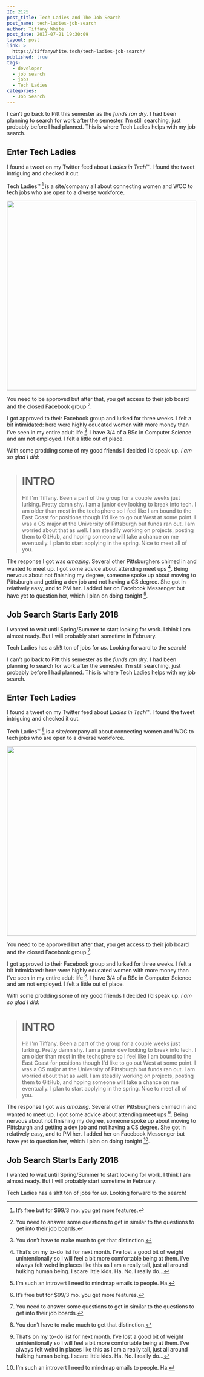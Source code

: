```yaml
---
ID: 2125
post_title: Tech Ladies and The Job Search
post_name: tech-ladies-job-search
author: Tiffany White
post_date: 2017-07-21 19:30:09
layout: post
link: >
  https://tiffanywhite.tech/tech-ladies-job-search/
published: true
tags:
  - developer
  - job search
  - jobs
  - Tech Ladies
categories:
  - Job Search
---
```



I can’t go back to Pitt this semester as the *funds ran dry*. I had been planning to search for work after the semester. I’m still searching, just probably before I had planned. This is where Tech Ladies helps with my job search.

## Enter Tech Ladies

I found a tweet on my Twitter feed about *Ladies in Tech*™. I found the tweet intriguing and checked it out.

Tech Ladies™ [^1] is a site/company all about connecting women and WOC to tech jobs who are open to a diverse workforce.

<img class="size-full wp-image-2123 aligncenter" src="https://tiffanywhite.tech/wp-content/uploads/2017/07/19598810_1390576897685008_6305171492942368993_n.png" width="500" height="500" />

You need to be approved but after that, you get access to their job board and the closed Facebook group [^2].

I got approved to their Facebook group and lurked for three weeks. I felt a bit intimidated: here were highly educated women with more money than I’ve seen in my entire adult life [^3]. I have 3/4 of a BSc in Computer Science and am not employed. I felt a little out of place.

With some prodding some of my good friends I decided I’d speak up. *I am so glad I did*:

> # INTRO
> Hi! I'm Tiffany. Been a part of the group for a couple weeks just lurking. Pretty damn shy.
> I am a junior dev looking to break into tech. I am older than most in the techsphere so I feel like I am bound to the East Coast for positions though I'd like to go out West at some point.
> I was a CS major at the University of Pittsburgh but funds ran out. I am worried about that as well.
> I am steadily working on projects, posting them to GitHub, and hoping someone will take a chance on me eventually. I plan to start applying in the spring.
> Nice to meet all of you.

The response I got was *amazing*. Several other Pittsburghers chimed in and wanted to meet up. I got some advice about attending meet ups [^4]. Being nervous about not finishing my degree, someone spoke up about moving to Pittsburgh and getting a dev job and not having a CS degree. She got in relatively easy, and to PM her. I added her on Facebook Messenger but have yet to question her, which I plan on doing tonight [^5].

## Job Search Starts Early 2018

I wanted to wait until Spring/Summer to start looking for work. I think I am almost ready. But I will probably start sometime in February.

Tech Ladies has a sh!t ton of jobs for *us*. Looking forward to the search!

[^1]: It’s free but for $99/3 mo. you get more features.
[^2]: You need to answer some questions to get in similar to the questions to get into their job boards.
[^3]: You don’t have to make much to get that distinction.
[^4]: That’s on my to-do list for next month. I’ve lost a good bit of weight unintentionally so I will feel a bit more comfortable being at them. I’ve always felt weird in places like this as I am a really tall, just all around hulking human being. I scare little kids. Ha. No. I really do...



I can’t go back to Pitt this semester as the *funds ran dry*. I had been planning to search for work after the semester. I’m still searching, just probably before I had planned. This is where Tech Ladies helps with my job search.

## Enter Tech Ladies

I found a tweet on my Twitter feed about *Ladies in Tech*™. I found the tweet intriguing and checked it out.

Tech Ladies™ [^1] is a site/company all about connecting women and WOC to tech jobs who are open to a diverse workforce.

<img class="size-full wp-image-2123 aligncenter" src="https://tiffanywhite.tech/wp-content/uploads/2017/07/19598810_1390576897685008_6305171492942368993_n.png" width="500" height="500" />

You need to be approved but after that, you get access to their job board and the closed Facebook group [^2].

I got approved to their Facebook group and lurked for three weeks. I felt a bit intimidated: here were highly educated women with more money than I’ve seen in my entire adult life [^3]. I have 3/4 of a BSc in Computer Science and am not employed. I felt a little out of place.

With some prodding some of my good friends I decided I’d speak up. *I am so glad I did*:

> # INTRO
> Hi! I'm Tiffany. Been a part of the group for a couple weeks just lurking. Pretty damn shy.
> I am a junior dev looking to break into tech. I am older than most in the techsphere so I feel like I am bound to the East Coast for positions though I'd like to go out West at some point.
> I was a CS major at the University of Pittsburgh but funds ran out. I am worried about that as well.
> I am steadily working on projects, posting them to GitHub, and hoping someone will take a chance on me eventually. I plan to start applying in the spring.
> Nice to meet all of you.

The response I got was *amazing*. Several other Pittsburghers chimed in and wanted to meet up. I got some advice about attending meet ups [^4]. Being nervous about not finishing my degree, someone spoke up about moving to Pittsburgh and getting a dev job and not having a CS degree. She got in relatively easy, and to PM her. I added her on Facebook Messenger but have yet to question her, which I plan on doing tonight [^5].

## Job Search Starts Early 2018

I wanted to wait until Spring/Summer to start looking for work. I think I am almost ready. But I will probably start sometime in February.

Tech Ladies has a sh!t ton of jobs for *us*. Looking forward to the search!

[^1]: It’s free but for $99/3 mo. you get more features.
[^2]: You need to answer some questions to get in similar to the questions to get into their job boards.
[^3]: You don’t have to make much to get that distinction.
[^4]: That’s on my to-do list for next month. I’ve lost a good bit of weight unintentionally so I will feel a bit more comfortable being at them. I’ve always felt weird in places like this as I am a really tall, just all around hulking human being. I scare little kids. Ha. No. I really do...




[^5]: I’m such an introvert I need to mindmap emails to people. Ha.